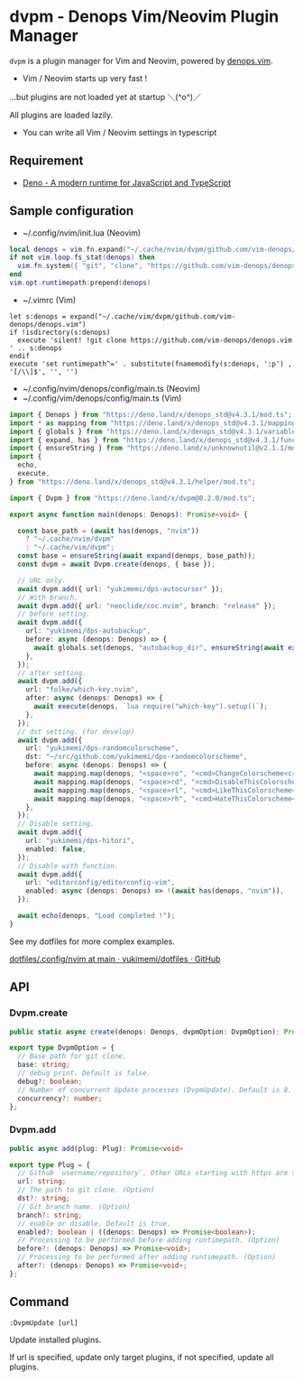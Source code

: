 # dvpm - Denops Vim/Neovim Plugin Manager

`dvpm` is a plugin manager for Vim and Neovim, powered by [denops.vim](https://github.com/vim-denops/denops.vim).

- Vim / Neovim starts up very fast !

...but plugins are not loaded yet at startup ＼(^o^)／

All plugins are loaded lazily.

- You can write all Vim / Neovim settings in typescript

## Requirement

- [Deno - A modern runtime for JavaScript and TypeScript](https://deno.land/)

## Sample configuration

- ~/.config/nvim/init.lua (Neovim)

```lua
local denops = vim.fn.expand("~/.cache/nvim/dvpm/github.com/vim-denops/denops.vim")
if not vim.loop.fs_stat(denops) then
  vim.fn.system({ "git", "clone", "https://github.com/vim-denops/denops.vim", denops })
end
vim.opt.runtimepath:prepend(denops)
```
- ~/.vimrc (Vim)

```vim
let s:denops = expand("~/.cache/vim/dvpm/github.com/vim-denops/denops.vim")
if !isdirectory(s:denops)
  execute 'silent! !git clone https://github.com/vim-denops/denops.vim ' .. s:denops
endif
execute 'set runtimepath^=' . substitute(fnamemodify(s:denops, ':p') , '[/\\]$', '', '')
```

- ~/.config/nvim/denops/config/main.ts (Neovim)
- ~/.config/vim/denops/config/main.ts (Vim)

```typescript
import { Denops } from "https://deno.land/x/denops_std@v4.3.1/mod.ts";
import * as mapping from "https://deno.land/x/denops_std@v4.3.1/mapping/mod.ts";
import { globals } from "https://deno.land/x/denops_std@v4.3.1/variable/mod.ts";
import { expand, has } from "https://deno.land/x/denops_std@v4.3.1/function/mod.ts";
import { ensureString } from "https://deno.land/x/unknownutil@v2.1.1/mod.ts";
import {
  echo,
  execute,
} from "https://deno.land/x/denops_std@v4.3.1/helper/mod.ts";

import { Dvpm } from "https://deno.land/x/dvpm@0.2.0/mod.ts";

export async function main(denops: Denops): Promise<void> {

  const base_path = (await has(denops, "nvim"))
    ? "~/.cache/nvim/dvpm"
    : "~/.cache/vim/dvpm";
  const base = ensureString(await expand(denops, base_path));
  const dvpm = await Dvpm.create(denops, { base });

  // URL only.
  await dvpm.add({ url: "yukimemi/dps-autocursor" });
  // With branch.
  await dvpm.add({ url: "neoclide/coc.nvim", branch: "release" });
  // before setting.
  await dvpm.add({
    url: "yukimemi/dps-autobackup",
    before: async (denops: Denops) => {
      await globals.set(denops, "autobackup_dir", ensureString(await expand(denops, "~/.cache/nvim/autobackup")));
    },
  });
  // after setting.
  await dvpm.add({
    url: "folke/which-key.nvim",
    after: async (denops: Denops) => {
      await execute(denops, `lua require("which-key").setup()`);
    },
  });
  // dst setting. (for develop)
  await dvpm.add({
    url: "yukimemi/dps-randomcolorscheme",
    dst: "~/src/github.com/yukimemi/dps-randomcolorscheme",
    before: async (denops: Denops) => {
      await mapping.map(denops, "<space>ro", "<cmd>ChangeColorscheme<cr>", { mode: "n" });
      await mapping.map(denops, "<space>rd", "<cmd>DisableThisColorscheme<cr>", { mode: "n" });
      await mapping.map(denops, "<space>rl", "<cmd>LikeThisColorscheme<cr>", { mode: "n" });
      await mapping.map(denops, "<space>rh", "<cmd>HateThisColorscheme<cr>", { mode: "n" });
    },
  });
  // Disable setting.
  await dvpm.add({
    url: "yukimemi/dps-hitori",
    enabled: false,
  });
  // Disable with function.
  await dvpm.add({
    url: "editorconfig/editorconfig-vim",
    enabled: async (denops: Denops) => !(await has(denops, "nvim")),
  });

  await echo(denops, "Load completed !");
}
```

See my dotfiles for more complex examples.

[dotfiles/.config/nvim at main · yukimemi/dotfiles · GitHub](https://github.com/yukimemi/dotfiles/tree/main/.config/nvim)

## API

### Dvpm.create

```typescript
public static async create(denops: Denops, dvpmOption: DvpmOption): Promise<Dvpm>
```

```typescript
export type DvpmOption = {
  // Base path for git clone.
  base: string;
  // debug print. Default is false.
  debug?: boolean;
  // Number of concurrent Update processes (DvpmUpdate). Default is 8.
  concurrency?: number;
};

```

### Dvpm.add

```typescript
public async add(plug: Plug): Promise<void>
```

```typescript
export type Plug = {
  // Github `username/repository`. Other URLs starting with https are todo.
  url: string;
  // The path to git clone. (Option)
  dst?: string;
  // Git branch name. (Option)
  branch?: string;
  // enable or disable. Default is true.
  enabled?: boolean | ((denops: Denops) => Promise<boolean>);
  // Processing to be performed before adding runtimepath. (Option)
  before?: (denops: Denops) => Promise<void>;
  // Processing to be performed after adding runtimepath. (Option)
  after?: (denops: Denops) => Promise<void>;
};
```

## Command

```vim
:DvpmUpdate [url]
```

Update installed plugins.

If url is specified, update only target plugins,
if not specified, update all plugins.


